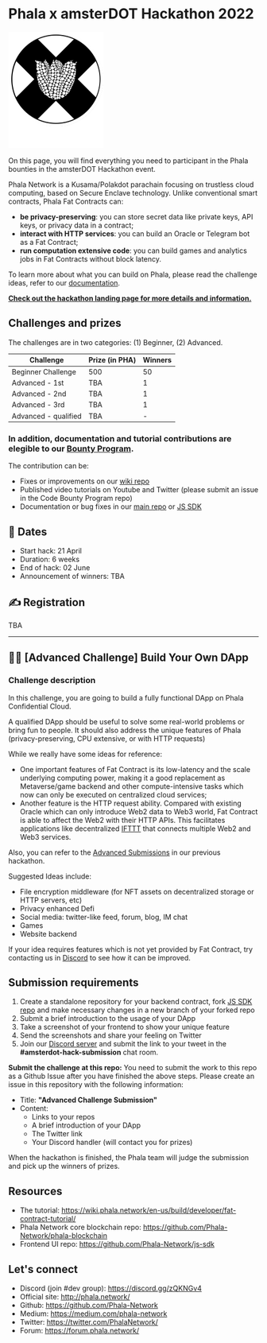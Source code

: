 # Phala x amsterDOT Hackathon 2022

![](assets/Logo-bg.svg)

On this page, you will find everything you need to participant in the Phala bounties in the amsterDOT Hackathon event.

Phala Network is a Kusama/Polakdot parachain focusing on trustless cloud computing, based on Secure Enclave technology. Unlike conventional smart contracts, Phala Fat Contracts can:

- **be privacy-preserving**: you can store secret data like private keys, API keys, or privacy data in a contract;
- **interact with HTTP services**: you can build an Oracle or Telegram bot as a Fat Contract;
- **run computation extensive code**: you can build games and analytics jobs in Fat Contracts without block latency.

To learn more about what you can build on Phala, please read the challenge ideas, refer to our [documentation](https://wiki.phala.network/en-us/build/developer/fat-contract-tutorial/).
<!-- and don't forget to join our workshop ==LINK, DATE==. -->

**[Check out the hackathon landing page for more details and information.](https://github.com/Phala-Network/amsterDOT-2022)**

## Challenges and prizes

The challenges are in two categories: (1) Beginner, (2) Advanced.

| Challenge            | Prize (in PHA) | Winners |
| -------------------- | -------------- | ------- |
| Beginner Challenge   | 500            | 50      |
| Advanced - 1st       | TBA            | 1       |
| Advanced - 2nd       | TBA            | 1       |
| Advanced - 3rd       | TBA            | 1       |
| Advanced - qualified | TBA            | -       |

### **In addition, documentation and tutorial contributions are elegible to our [Bounty Program](https://github.com/Phala-Network/bounty-program).**

The contribution can be:

- Fixes or improvements on our [wiki repo](https://github.com/Phala-Network/phala-wiki-next)
- Published video tutorials on Youtube and Twitter (please submit an issue in the Code Bounty Program repo)
- Documentation or bug fixes in our [main repo](https://github.com/Phala-Network/phala-blockchain) or [JS SDK](https://github.com/Phala-Network/js-sdk)

## 📅 Dates

- Start hack: 21 April
- Duration: 6 weeks
- End of hack: 02 June
- Announcement of winners: TBA

## ✍️ Registration

TBA

------------------------------------------------------------------------------------------

## 🧑‍💻 [Advanced Challenge] Build Your Own DApp

### Challenge description

In this challenge, you are going to build a fully functional DApp on Phala Confidential Cloud.

A qualified DApp should be useful to solve some real-world problems or bring fun to people. It should also address the unique features of Phala (privacy-preserving, CPU extensive, or with HTTP requests)

While we really have some ideas for reference:
- One important features of Fat Contract is its low-latency and the scale underlying computing power, making it a good replacement as Metaverse/game backend and other compute-intensive tasks which now can only be executed on centralized cloud services;
- Another feature is the HTTP request ability. Compared with existing Oracle which can only introduce Web2 data to Web3 world, Fat Contract is able to affect the Web2 with their HTTP APIs. This facilitates applications like decentralized [IFTTT](https://ifttt.com/explore/new_to_ifttt) that connects multiple Web2 and Web3 services.

Also, you can refer to the [Advanced Submissions](https://github.com/Phala-Network/Encode-Hackathon-2021/issues/21) in our previous hackathon.

Suggested Ideas include:

- File encryption middleware (for NFT assets on decentralized storage or HTTP servers, etc)
- Privacy enhanced Defi
- Social media: twitter-like feed, forum, blog, IM chat
- Games
- Website backend

If your idea requires features which is not yet provided by Fat Contract, try contacting us in [Discord](https://discord.gg/zQKNGv4) to see how it can be improved.

## Submission requirements

1. Create a standalone repository for your backend contract, fork [JS SDK repo](https://github.com/Phala-Network/js-sdk) and make necessary changes in a new branch of your forked repo
2. Submit a brief introduction to the usage of your DApp
3. Take a screenshot of your frontend to show your unique feature
4. Send the screenshots and share your feeling on Twitter
5. Join our [Discord server](https://discord.gg/zQKNGv4) and submit the link to your tweet in the **#amsterdot-hack-submission** chat room.

**Submit the challenge at this repo:** You need to submit the work to this repo as a Github Issue after you have finished the above steps. Please create an issue in this repository with the following information:

- Title: **"Advanced Challenge Submission"**
- Content:
    - Links to your repos
    - A brief introduction of your DApp
    - The Twitter link
    - Your Discord handler (will contact you for prizes)

When the hackathon is finished, the Phala team will judge the submission and pick up the winners of prizes.

## Resources

- The tutorial: <https://wiki.phala.network/en-us/build/developer/fat-contract-tutorial/>
- Phala Network core blockchain repo: <https://github.com/Phala-Network/phala-blockchain>
- Frontend UI repo: <https://github.com/Phala-Network/js-sdk>

## Let's connect

- Discord (join #dev group): https://discord.gg/zQKNGv4
- Official site: http://phala.network/
- Github: https://github.com/Phala-Network
- Medium: https://medium.com/phala-network
- Twitter: https://twitter.com/PhalaNetwork/
- Forum: https://forum.phala.network/
